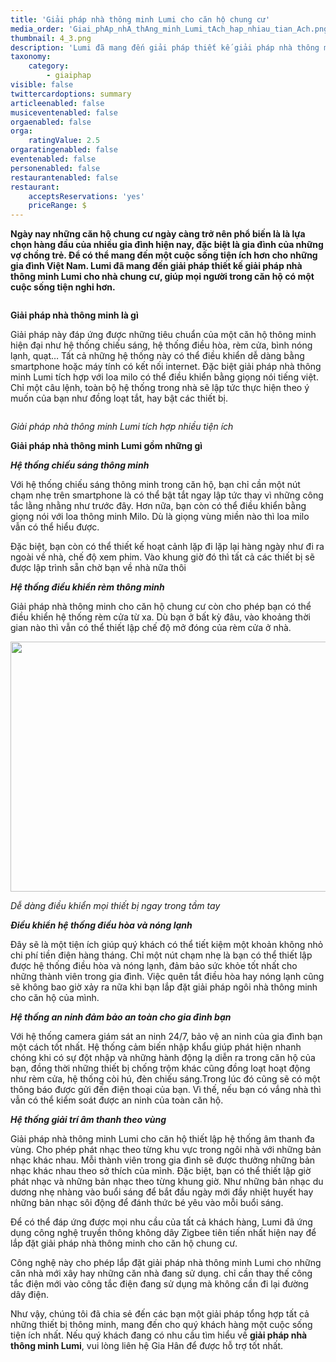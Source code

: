 ```yaml
---
title: 'Giải pháp nhà thông minh Lumi cho căn hộ chung cư'
media_order: 'Giai_phAp_nhA_thAng_minh_Lumi_tAch_hap_nhiau_tian_Ach.png,4_3.png'
thumbnail: 4_3.png
description: 'Lumi đã mang đến giải pháp thiết kế giải pháp nhà thông minh Lumi cho nhà chung cư, giúp mọi người trong căn hộ có một cuộc sống tiện nghi hơn....'
taxonomy:
    category:
        - giaiphap
visible: false
twittercardoptions: summary
articleenabled: false
musiceventenabled: false
orgaenabled: false
orga:
    ratingValue: 2.5
orgaratingenabled: false
eventenabled: false
personenabled: false
restaurantenabled: false
restaurant:
    acceptsReservations: 'yes'
    priceRange: $
---
```


<p><strong>Ng&agrave;y nay những căn hộ chung cư ng&agrave;y c&agrave;ng trở n&ecirc;n phổ biến l&agrave; l&agrave; lựa chọn h&agrave;ng đầu của nhiều gia đ&igrave;nh hiện nay, đặc biệt l&agrave; gia đ&igrave;nh của những vợ chồng trẻ. Để c&oacute; thể mang đến một cuộc sống tiện &iacute;ch hơn cho những gia đ&igrave;nh Việt Nam. Lumi đ&atilde; mang đến giải ph&aacute;p thiết kế giải ph&aacute;p nh&agrave; th&ocirc;ng minh Lumi cho nh&agrave; chung cư, gi&uacute;p mọi người trong căn hộ c&oacute; một cuộc sống tiện nghi hơn.</strong></p>
<p><strong><img src="/giahan/tu-van-giai-phap/giai-phap-nha-thong-minh-lumi-cho-can-ho-chung-cu/4_3.png" alt="" /></strong></p>
<p><strong>Giải ph&aacute;p nh&agrave; th&ocirc;ng minh l&agrave; g&igrave;</strong></p>
<p>Giải ph&aacute;p n&agrave;y đ&aacute;p ứng được những ti&ecirc;u chuẩn của một căn hộ th&ocirc;ng minh hiện đại như hệ thống chiếu s&aacute;ng, hệ thống điều h&ograve;a, r&egrave;m cửa, b&igrave;nh n&oacute;ng lạnh, quạt&hellip; Tất cả những hệ thống n&agrave;y c&oacute; thể điều khiển dễ d&agrave;ng bằng smartphone hoặc m&aacute;y t&iacute;nh c&oacute; kết nối internet. Đặc biệt giải ph&aacute;p nh&agrave; th&ocirc;ng minh Lumi t&iacute;ch hợp với loa milo c&oacute; thể điều khiển bằng giọng n&oacute;i tiếng việt. Chỉ một c&acirc;u lệnh, to&agrave;n bộ hệ thống trong nh&agrave; sẽ lập tức thực hiện theo &yacute; muốn của bạn như đồng loạt tắt, hay bật c&aacute;c thiết bị.</p>
<p><img src="/giahan/tu-van-giai-phap/giai-phap-nha-thong-minh-lumi-cho-can-ho-chung-cu/Giai_phAp_nhA_thAng_minh_Lumi_tAch_hap_nhiau_tian_Ach.png" alt="" /></p>
<p><em>Giải ph&aacute;p nh&agrave; th&ocirc;ng minh Lumi t&iacute;ch hợp nhiều tiện &iacute;ch</em></p>
<p><strong>Giải ph&aacute;p nh&agrave; th&ocirc;ng minh Lumi gồm những g&igrave;</strong></p>
<p><strong><em>Hệ thống chiếu s&aacute;ng th&ocirc;ng minh</em></strong></p>
<p>Với hệ thống chiếu s&aacute;ng th&ocirc;ng minh trong căn hộ, bạn chỉ cần một n&uacute;t chạm nhẹ tr&ecirc;n smartphone l&agrave; c&oacute; thể bật tắt ngay lập tức thay v&igrave; những c&ocirc;ng tắc lằng nhằng như trước đ&acirc;y. Hơn nữa, bạn c&ograve;n c&oacute; thể điều khiển bằng giọng n&oacute;i với loa th&ocirc;ng minh Milo. D&ugrave; l&agrave; giọng v&ugrave;ng miền n&agrave;o th&igrave; loa milo vẫn c&oacute; thể hiểu được.</p>
<p>Đặc biệt, bạn c&ograve;n c&oacute; thể thiết kế hoạt cảnh lặp đi lặp lại h&agrave;ng ng&agrave;y như đi ra ngo&agrave;i về nh&agrave;, chế độ xem phim. V&agrave;o khung giờ đ&oacute; th&igrave; tất cả c&aacute;c thiết bị sẽ được lập tr&igrave;nh sẵn chờ bạn về nh&agrave; nữa th&ocirc;i</p>
<p><strong><em>Hệ thống điều khiển r&egrave;m th&ocirc;ng minh</em></strong></p>
<p>Giải ph&aacute;p nh&agrave; th&ocirc;ng minh cho căn hộ chung cư c&ograve;n cho ph&eacute;p bạn c&oacute; thể điều khiển hệ thống r&egrave;m cửa từ xa. D&ugrave; bạn ở bất kỳ đ&acirc;u, v&agrave;o khoảng thời gian n&agrave;o th&igrave; vẫn c&oacute; thể thiết lập chế độ mở đ&oacute;ng của r&egrave;m cửa ở nh&agrave;.</p>
<p><img src="https://giahangroup.vn/uploads/102tech/images/Da_dAng_Aiau_khian_mai_thiat_ba_ngay_trong_tam_tay.png" alt="" width="842" height="400" /></p>
<p><em>Dễ d&agrave;ng điều khiển mọi thiết bị ngay trong tầm tay</em></p>
<p><strong><em>Điều khiển hệ thống điều h&ograve;a v&agrave; n&oacute;ng lạnh</em></strong></p>
<p>Đ&acirc;y sẽ l&agrave; một tiện &iacute;ch gi&uacute;p qu&yacute; kh&aacute;ch c&oacute; thể tiết kiệm một khoản kh&ocirc;ng nhỏ chi ph&iacute; tiền điện h&agrave;ng th&aacute;ng. Chỉ một n&uacute;t chạm nhẹ l&agrave; bạn c&oacute; thể thiết lập được hệ thống điều h&ograve;a v&agrave; n&oacute;ng lạnh, đảm bảo sức khỏe tốt nhất cho những th&agrave;nh vi&ecirc;n trong gia đ&igrave;nh. Việc qu&ecirc;n tắt điều h&ograve;a hay n&oacute;ng lạnh cũng sẽ kh&ocirc;ng bao giờ xảy ra nữa khi bạn lắp đặt giải ph&aacute;p ng&ocirc;i nh&agrave; th&ocirc;ng minh cho căn hộ của m&igrave;nh.</p>
<p><strong><em>Hệ thống an ninh đảm bảo an to&agrave;n cho gia đ&igrave;nh bạn</em></strong></p>
<p>Với hệ thống camera gi&aacute;m s&aacute;t an ninh 24/7, bảo vệ an ninh của gia đ&igrave;nh bạn một c&aacute;ch tốt nhất. Hệ thống cảm biến nhập khẩu gi&uacute;p ph&aacute;t hiện nhanh ch&oacute;ng khi c&oacute; sự đột nhập v&agrave; những h&agrave;nh động lạ diễn ra trong căn hộ của bạn, đồng thời những thiết bị chống trộm kh&aacute;c cũng đồng loạt hoạt động như r&egrave;m cửa, hệ thống c&ograve;i h&uacute;, đ&egrave;n chiếu s&aacute;ng.Trong l&uacute;c đ&oacute; cũng sẽ c&oacute; một th&ocirc;ng b&aacute;o được gửi đến điện thoại của bạn. V&igrave; thế, nếu bạn c&oacute; vắng nh&agrave; th&igrave; vẫn c&oacute; thể kiểm so&aacute;t được an ninh của to&agrave;n căn hộ.</p>
<p><strong><em>Hệ thống giải tr&iacute; &acirc;m thanh theo v&ugrave;ng</em></strong></p>
<p>Giải ph&aacute;p nh&agrave; th&ocirc;ng minh Lumi cho căn hộ thiết lập hệ thống &acirc;m thanh đa v&ugrave;ng. Cho ph&eacute;p ph&aacute;t nhạc theo từng khu vực trong ng&ocirc;i nh&agrave; với những bản nhạc kh&aacute;c nhau. Mỗi th&agrave;nh vi&ecirc;n trong gia đ&igrave;nh sẽ được thưởng những bản nhạc kh&aacute;c nhau theo sở th&iacute;ch của m&igrave;nh. Đặc biệt, bạn c&oacute; thể thiết lập giờ ph&aacute;t nhạc v&agrave; những bản nhạc theo từng khung giờ. Như những bản nhạc du dương nhẹ nh&agrave;ng v&agrave;o buổi s&aacute;ng để bắt đầu ng&agrave;y mới đầy nhiệt huyết hay những bản nhạc s&ocirc;i động để đ&aacute;nh thức b&eacute; y&ecirc;u v&agrave;o mỗi buổi s&aacute;ng.</p>
<p>Để c&oacute; thể đ&aacute;p ứng được mọi nhu cầu của tất cả kh&aacute;ch h&agrave;ng, Lumi đ&atilde; ứng dụng c&ocirc;ng nghệ truyền th&ocirc;ng kh&ocirc;ng d&acirc;y Zigbee ti&ecirc;n tiến nhất hiện nay để lắp đặt giải ph&aacute;p nh&agrave; th&ocirc;ng minh cho căn hộ chung cư.</p>
<p>C&ocirc;ng nghệ n&agrave;y cho ph&eacute;p lắp đặt giải ph&aacute;p nh&agrave; th&ocirc;ng minh Lumi cho những căn nh&agrave; mới x&acirc;y hay những căn nh&agrave; đang sử dụng. chỉ cần thay thế c&ocirc;ng tắc điện mới v&agrave;o c&ocirc;ng tắc điện đang sử dụng m&agrave; kh&ocirc;ng cần đi lại đường d&acirc;y điện.</p>
<p>Như vậy, ch&uacute;ng t&ocirc;i đ&atilde; chia sẻ đến c&aacute;c bạn một giải ph&aacute;p tổng hợp tất cả những thiết bị th&ocirc;ng minh, mang đến cho qu&yacute; kh&aacute;ch h&agrave;ng một cuộc sống tiện &iacute;ch nhất. Nếu qu&yacute; kh&aacute;ch đang c&oacute; nhu cầu t&igrave;m hiểu về&nbsp;<strong>giải ph&aacute;p nh&agrave; th&ocirc;ng minh Lumi</strong>, vui l&ograve;ng li&ecirc;n hệ Gia H&acirc;n để được hỗ trợ tốt nhất.</p>